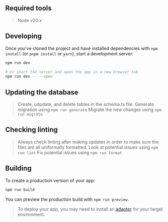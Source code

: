 ## Required tools

> Node v20.x

## Developing

Once you've cloned the project and have installed dependencies with `npm install` (or `pnpm install` or `yarn`), start a development server:

```bash
npm run dev

# or start the server and open the app in a new browser tab
npm run dev -- --open
```

## Updating the database

> Create, udpdate, and delete tables in the schema.ts file.
> Generate migration using `npm run generate`
> Migrate the new changes using `npm run migrate`

## Checking linting

> Always check linting after making updates in order to make sure the files are all uniformally formatted.
> Look at potential issues using `npm run lint`
> Fix potential issues using `npm run format`

## Building

To create a production version of your app:

```bash
npm run build
```

You can preview the production build with `npm run preview`.

> To deploy your app, you may need to install an [adapter](https://kit.svelte.dev/docs/adapters) for your target environment.

